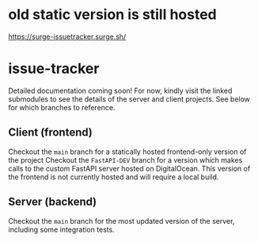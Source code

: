 # old static version is still hosted
https://surge-issuetracker.surge.sh/


# issue-tracker
Detailed documentation coming soon! For now, kindly visit the linked submodules to see the details of the server and client projects. 
See below for which branches to reference. 

## Client (frontend)
Checkout the `main` branch for a statically hosted frontend-only version of the project
Checkout the `FastAPI-DEV` branch for a version which makes calls to the custom FastAPI server hosted on DigitalOcean. 
This version of the frontend is not currently hosted and will require a local build.

## Server (backend)
Checkout the `main` branch for the most updated version of the server, including some integration tests.

